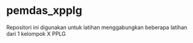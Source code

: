 # pemdas_xpplg
Repositori ini digunakan untuk latihan menggabungkan beberapa latihan dari 1 kelompok X PPLG
